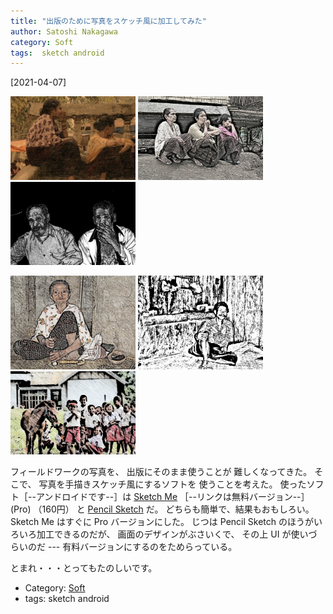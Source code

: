 ```yaml
---
title: "出版のために写真をスケッチ風に加工してみた"
author: Satoshi Nakagawa
category: Soft
tags:  sketch android
---
```


[2021-04-07]  

<a href=/pict/2021-04-06-ngada.jpg><img src="/pict/2021-04-06-ngada.jpg" alt="" width="200"/></a>
<a href=/pict/2021-04-06-atafai.jpg><img src="/pict/2021-04-06-atafai.jpg" alt="" width="200"/></a>
<a href=/pict/2021-04-06-mata.jpg><img src="/pict/2021-04-06-mata.jpg" alt="" width="200"/></a>

<a href=/pict/2021-04-06-jara.jpg><img src="/pict/2021-04-06-jara.jpg" alt="" width="200"/></a>
<a href=/pict/2021-04-06-kaju.jpg><img src="/pict/2021-04-06-kaju.jpg" alt="" width="200"/></a>
<a href=/pict/2021-04-06-lio.jpg><img src="/pict/2021-04-06-lio.jpg" alt="" width="200"/></a>

 フィールドワークの写真を、
出版にそのまま使うことが
難しくなってきた。
そこで、
写真を手描きスケッチ風にするソフトを
使うことを考えた。
使ったソフト［--アンドロイドです--］は
[Sketch Me](https://play.google.com/store/apps/details?id=com.xnview.XnSketch&hl=ja&gl=US) ［--リンクは無料バージョン--］
(Pro) （160円）
と [Pencil Sketch](https://play.google.com/store/apps/details?id=com.dumplingsandwich.pencilsketch&hl=ja&gl=US) だ。
どちらも簡単で、結果もおもしろい。
Sketch Me はすぐに Pro バージョンにした。
じつは Pencil Sketch のほうがいろいろ加工できるのだが、
画面のデザインがぶさいくで、
その上 UI が使いづらいのだ ---
有料バージョンにするのをためらっている。

 とまれ・・・とってもたのしいです。

- Category: [Soft](categories.html#Soft)
- tags:  sketch android
